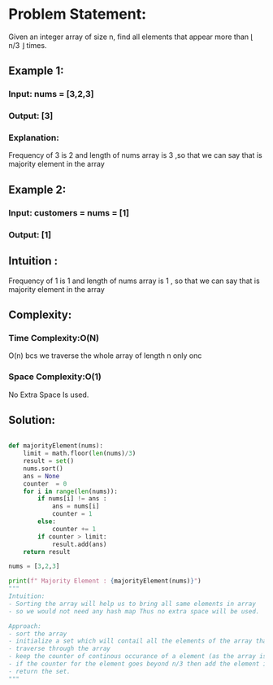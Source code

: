 # Problem Statement:

Given an integer array of size n, find all elements that appear more than ⌊ n/3 ⌋ times.

## Example 1:

### Input: nums = [3,2,3]

### Output: [3]

### Explanation:

Frequency of 3 is 2 and length of nums array is 3 ,so that we can say that is majority element in the array

## Example 2:

### Input: customers = nums = [1]

### Output: [1]

## Intuition :

Frequency of 1 is 1 and length of nums array is 1 , so that we can say that is majority element in the array

## Complexity:
### Time Complexity:O(N)
O(n) bcs we traverse the whole array of length n only onc

### Space Complexity:O(1)
No Extra Space Is used.

## Solution:

```py

def majorityElement(nums):
    limit = math.floor(len(nums)/3)
    result = set()
    nums.sort()
    ans = None
    counter  = 0
    for i in range(len(nums)):
        if nums[i] != ans :
            ans = nums[i]
            counter = 1
        else:
            counter += 1
        if counter > limit:
            result.add(ans)
    return result   

nums = [3,2,3]

print(f" Majority Element : {majorityElement(nums)}")
"""
Intuition:
- Sorting the array will help us to bring all same elements in array
- so we would not need any hash map Thus no extra space will be used.

Approach:
- sort the array
- initialize a set which will contail all the elements of the array that have freq greter than n/3
- traverse through the array
- keep the counter of continous occurance of a element (as the array is sorted same elements will be together).
- if the counter for the element goes beyond n/3 then add the element in the set which we have initialized in step 2.
- return the set.
"""





